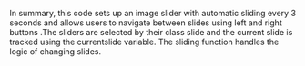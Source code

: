 In summary, this code sets up an image slider with automatic sliding every 3 seconds and allows users to navigate between slides using left and right buttons .The sliders are selected by their class slide and the current slide is tracked using the  currentslide variable. The sliding function handles the logic of changing slides.
